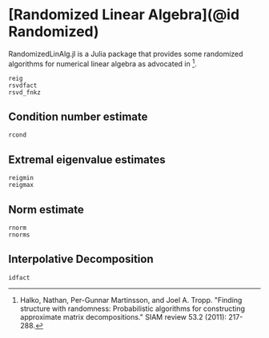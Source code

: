 # [Randomized Linear Algebra](@id Randomized)

RandomizedLinAlg.jl is a Julia package that provides some randomized algorithms for numerical linear algebra as advocated in [^Halko2011].

```@docs
reig
rsvdfact
rsvd_fnkz
```

## Condition number estimate

```@docs
rcond
```

## Extremal eigenvalue estimates

```@docs
reigmin
reigmax
```

## Norm estimate

```@docs
rnorm
rnorms
```

## Interpolative Decomposition

```@docs
idfact
```

[^Halko2011]: Halko, Nathan, Per-Gunnar Martinsson, and Joel A. Tropp. "Finding structure with randomness: Probabilistic algorithms for constructing approximate matrix decompositions." SIAM review 53.2 (2011): 217-288.

[^Dixon1983]: Dixon, John D. "Estimating extremal eigenvalues and condition numbers of matrices." SIAM Journal on Numerical Analysis 20.4 (1983): 812-814.

[^Liberty2007]: Liberty, Edo, et al. "Randomized algorithms for the low-rank approximation of matrices." Proceedings of the National Academy of Sciences 104.51 (2007): 20167-20172.